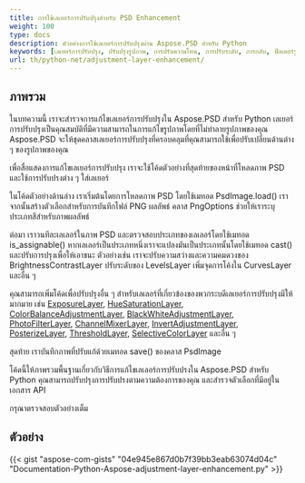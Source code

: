 ```yaml
---
title: การใช้เลเยอร์การปรับปรุงสำหรับ PSD Enhancement
weight: 100
type: docs
description: ตัวอย่างการใช้เลเยอร์การปรับปรุงผ่าน Aspose.PSD สำหรับ Python
keywords: [เลเยอร์การปรับปรุง, ปรับปรุงรูปภาพ, การปรับความโทน, การปรับระดับ, การกลับ, ฟิลเตอร์รูปภาพ,  PSD API, Python, ตัวอย่างโค้ด]
url: th/python-net/adjustment-layer-enhancement/
---
```


## **ภาพรวม**

ในบทความนี้ เราจะสำรวจการแก้ไขเลเยอร์การปรับปรุงใน Aspose.PSD สำหรับ Python  เลเยอร์การปรับปรุงเป็นคุณสมบัติที่มีความสามารถในการแก้ไขรูปภาพโดยที่ไม่ทำลายรูปภาพของคุณ Aspose.PSD จะให้ชุดคลาสเลเยอร์การปรับปรุงที่ครอบคลุมที่คุณสามารถใช้เพื่อปรับเปลี่ยนด้านต่าง ๆ ของรูปภาพของคุณ

เพื่อสื่อแสดงการแก้ไขเลเยอร์การปรับปรุง เราจะใช้โค้ดตัวอย่างที่สุดท้ายของหน้าที่โหลดภาพ PSD และใช้การปรับปรงต่าง ๆ ใส่เลเยอร์

ในโค้ดตัวอย่างด้านล่าง เราเริ่มต้นโดยการโหลดภาพ PSD โดยใช้เมทอด PsdImage.load() เราจากนั้นสร้างตัวเลือกสำหรับการบันทึกไฟล์ PNG ผลลัพธ์ คลาส PngOptions ช่วยให้เราระบุประเภทสีสำหรับภาพผลลัพธ์

ต่อมา เราวนทีละเลเลอร์ในภาพ PSD และตรวจสอบประเภทของเลเลอร์โดยใช้เมทอด is_assignable() หากเลเลอร์เป็นประเภทหนึ่งเราจะแปลงมันเป็นประเภทนั้นโดยใช้เมทอด cast() และปรับการปรุงเพื่อให้เอาชนะ ตัวอย่างเช่น เราจะปรับความสว่างและความคมดวงของ BrightnessContrastLayer ปรับระดับของ LevelsLayer เพิ่มจุดการโค้งใน CurvesLayer และอื่น ๆ

คุณสามารถเพิ่มโค้ดเพื่อปรับปรุงอื่น ๆ สำหรับเลเลอร์ที่เกี่ยวข้องของพวกระบดีเลเยอร์การปรับปรุงมีให้มากมาย เช่น [ExposureLayer](https://reference.aspose.com/psd/python-net/aspose.psd.fileformats.psd.layers.adjustmentlayers/exposurelayer), [HueSaturationLayer](https://reference.aspose.com/psd/python-net/aspose.psd.fileformats.psd.layers.adjustmentlayers/HueSaturationLayer), [ColorBalanceAdjustmentLayer](https://reference.aspose.com/psd/python-net/aspose.psd.fileformats.psd.layers.adjustmentlayers/ColorBalanceAdjustmentLayer), [BlackWhiteAdjustmentLayer](https://reference.aspose.com/psd/python-net/aspose.psd.fileformats.psd.layers.adjustmentlayers/BlackWhiteAdjustmentLayer), [PhotoFilterLayer](https://reference.aspose.com/psd/python-net/aspose.psd.fileformats.psd.layers.adjustmentlayers/PhotoFilterLayer), [ChannelMixerLayer](https://reference.aspose.com/psd/python-net/aspose.psd.fileformats.psd.layers.adjustmentlayers/ChannelMixerLayer), [InvertAdjustmentLayer](https://reference.aspose.com/psd/python-net/aspose.psd.fileformats.psd.layers.adjustmentlayers/InvertAdjustmentLayer), [PosterizeLayer](https://reference.aspose.com/psd/python-net/aspose.psd.fileformats.psd.layers.adjustmentlayers/PosterizeLayer), [ThresholdLayer](https://reference.aspose.com/psd/python-net/aspose.psd.fileformats.psd.layers.adjustmentlayers/ThresholdLayer), [SelectiveColorLayer](https://reference.aspose.com/psd/python-net/aspose.psd.fileformats.psd.layers.adjustmentlayers/SelectiveColorLayer) และอื่น ๆ

สุดท้าย เราบันทึกภาพที่ปรับแก้ด้วยเมทอด save() ของคลาส PsdImage

โค้ดนี้ให้ภาพรวมพื้นฐานเกี่ยวกับวิธีการแก้ไขเลเลอร์การปรับปรงใน Aspose.PSD สำหรับ Python คุณสามารถปรับปรุงการปรับปรงตามความต้องการของคุณ และสำรวจตัวเลือกที่มีอยู่ในเอกสาร API

กรุณาตรวจสอบตัวอย่างเต็ม

## **ตัวอย่าง**
{{< gist "aspose-com-gists" "04e945e867d0b7f39bb3eab63074d04c" "Documentation-Python-Aspose-adjustment-layer-enhancement.py" >}}
